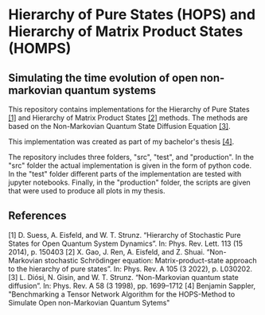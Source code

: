 # Hierarchy of Pure States (HOPS) and Hierarchy of Matrix Product States (HOMPS)
## Simulating the time evolution of open non-markovian quantum systems
This repository contains implementations for the Hierarchy of Pure States [[1]](#1) and Hierarchy of Matrix Product States [[2]](#2) methods.
The methods are based on the Non-Markovian Quantum State Diffusion Equation [[3]](#3). <br />

This implementation was created as part of my bachelor's thesis [[4]](#4). <br />

The repository includes three folders, "src", "test", and "production". In the "src" folder the actual implementation is given in the
form of python code. In the "test" folder different parts of the implementation are tested with jupyter notebooks. Finally, in the "production"
folder, the scripts are given that were used to produce all plots in my thesis.

## References
<a id="1">[1]</a> 
D. Suess, A. Eisfeld, and W. T. Strunz. “Hierarchy of Stochastic Pure States for Open Quantum System Dynamics”. In: Phys. Rev. Lett. 113 (15 2014), p. 150403
<a id="2">[2]</a> 
X. Gao, J. Ren, A. Eisfeld, and Z. Shuai. “Non-Markovian stochastic Schrödinger equation: Matrix-product-state approach to the hierarchy of pure states”. In: Phys. Rev. A 105 (3 2022), p. L030202.
<a id="3">[3]</a> 
L. Diósi, N. Gisin, and W. T. Strunz. “Non-Markovian quantum state diffusion”. In: Phys. Rev. A 58 (3 1998), pp. 1699–1712
<a id="4">[4]</a> 
Benjamin Sappler, "Benchmarking a Tensor Network Algorithm for the HOPS-Method to Simulate Open non-Markovian Quantum Sytems"
